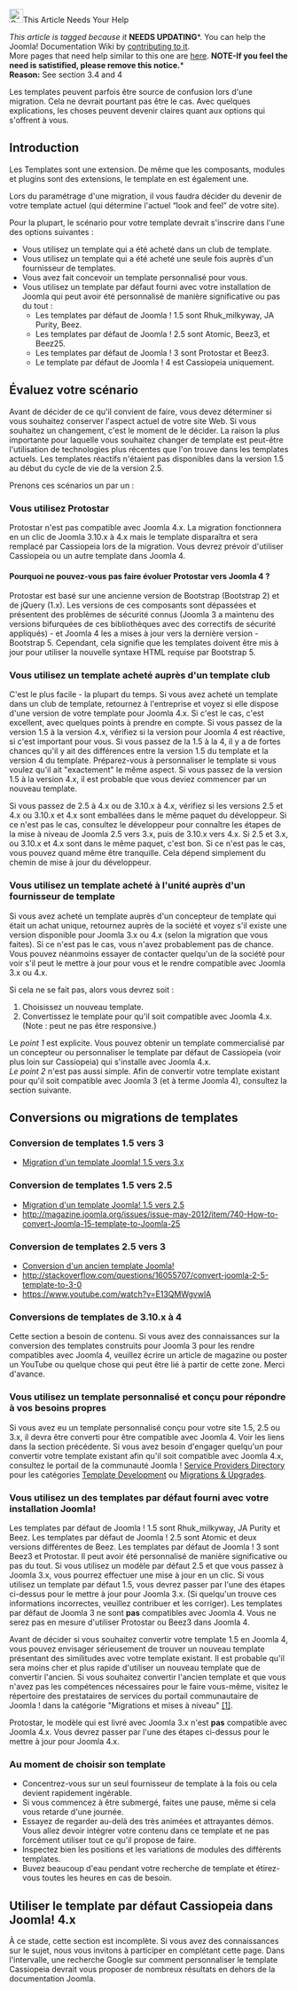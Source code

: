 <!-- Filename: Template_Considerations_During_Migration / Display title: Considérations en matière de template lors d'une migration -->

<img
src="https://docs.joomla.org/images/thumb/4/47/Copyedit.png/25px-Copyedit.png"
decoding="async"
srcset="https://docs.joomla.org/images/thumb/4/47/Copyedit.png/38px-Copyedit.png 1.5x, https://docs.joomla.org/images/thumb/4/47/Copyedit.png/50px-Copyedit.png 2x"
data-file-width="200" data-file-height="200" width="25" height="25"
alt="Copyedit.png" />This Article Needs Your Help

*This article is tagged because it* **NEEDS UPDATING***. You can help
the Joomla! Documentation Wiki by <a
href="https://docs.joomla.org//docs.joomla.org/index.php?title=Template_Considerations_During_Migration/fr&amp;action=edit"
class="external text" target="_blank"
rel="noreferrer noopener">contributing to it</a>.  
<span class="small">More pages that need help similar to this one are
[here](https://docs.joomla.org/Category:Needs_updating "Category:Needs updating").</span>
<span class="small">**NOTE-If you feel the need is satistified, please
remove this notice.**</span>*  
**Reason:** See section 3.4 and 4

Les templates peuvent parfois être source de confusion lors d'une
migration. Cela ne devrait pourtant pas être le cas. Avec quelques
explications, les choses peuvent devenir claires quant aux options qui
s'offrent à vous.

## Introduction

Les Templates sont une extension. De même que les composants, modules et
plugins sont des extensions, le template en est également une.

Lors du paramétrage d'une migration, il vous faudra décider du devenir
de votre template actuel (qui détermine l'actuel “look and feel” de
votre site).

Pour la plupart, le scénario pour votre template devrait s'inscrire dans
l'une des options suivantes :

- Vous utilisez un template qui a été acheté dans un club de template.
- Vous utilisez un template qui a été acheté une seule fois auprès d'un
  fournisseur de templates.
- Vous avez fait concevoir un template personnalisé pour vous.
- Vous utilisez un template par défaut fourni avec votre installation de
  Joomla qui peut avoir été personnalisé de manière significative ou pas
  du tout :
  - Les templates par défaut de Joomla ! 1.5 sont Rhuk_milkyway, JA
    Purity, Beez.
  - Les templates par défaut de Joomla ! 2.5 sont Atomic, Beez3, et
    Beez25.
  - Les templates par défaut de Joomla ! 3 sont Protostar et Beez3.
  - Le template par défaut de Joomla ! 4 est Cassiopeia uniquement.

## Évaluez votre scénario

Avant de décider de ce qu'il convient de faire, vous devez déterminer si
vous souhaitez conserver l'aspect actuel de votre site Web. Si vous
souhaitez un changement, c'est le moment de le décider. La raison la
plus importante pour laquelle vous souhaitez changer de template est
peut-être l'utilisation de technologies plus récentes que l'on trouve
dans les templates actuels. Les templates réactifs n'étaient pas
disponibles dans la version 1.5 au début du cycle de vie de la version
2.5.

Prenons ces scénarios un par un :

### Vous utilisez Protostar

Protostar n'est pas compatible avec Joomla 4.x. La migration
fonctionnera en un clic de Joomla 3.10.x à 4.x mais le template
disparaîtra et sera remplacé par Cassiopeia lors de la migration. Vous
devrez prévoir d'utiliser Cassiopeia ou un autre template dans Joomla 4.

#### Pourquoi ne pouvez-vous pas faire évoluer Protostar vers Joomla 4 ?

Protostar est basé sur une ancienne version de Bootstrap (Bootstrap 2)
et de jQuery (1.x). Les versions de ces composants sont dépassées et
présentent des problèmes de sécurité connus (Joomla 3 a maintenu des
versions bifurquées de ces bibliothèques avec des correctifs de sécurité
appliqués) - et Joomla 4 les a mises à jour vers la dernière version -
Bootstrap 5. Cependant, cela signifie que les templates doivent être mis
à jour pour utiliser la nouvelle syntaxe HTML requise par Bootstrap 5.

### Vous utilisez un template acheté auprès d'un template club

C'est le plus facile - la plupart du temps. Si vous avez acheté un
template dans un club de template, retournez à l'entreprise et voyez si
elle dispose d'une version de votre template pour Joomla 4.x. Si c'est
le cas, c'est excellent, avec quelques points à prendre en compte. Si
vous passez de la version 1.5 à la version 4.x, vérifiez si la version
pour Joomla 4 est réactive, si c'est important pour vous. Si vous passez
de la 1.5 à la 4, il y a de fortes chances qu'il y ait des différences
entre la version 1.5 du template et la version 4 du template.
Préparez-vous à personnaliser le template si vous voulez qu'il ait
"exactement" le même aspect. Si vous passez de la version 1.5 à la
version 4.x, il est probable que vous deviez commencer par un nouveau
template.

Si vous passez de 2.5 à 4.x ou de 3.10.x à 4.x, vérifiez si les versions
2.5 et 4.x ou 3.10.x et 4.x sont emballées dans le même paquet du
développeur. Si ce n'est pas le cas, consultez le développeur pour
connaître les étapes de la mise à niveau de Joomla 2.5 vers 3.x, puis de
3.10.x vers 4.x. Si 2.5 et 3.x, ou 3.10.x et 4.x sont dans le même
paquet, c'est bon. Si ce n'est pas le cas, vous pouvez quand même être
tranquille. Cela dépend simplement du chemin de mise à jour du
développeur.

### Vous utilisez un template acheté à l'unité auprès d'un fournisseur de template

Si vous avez acheté un template auprès d'un concepteur de template qui
était un achat unique, retournez auprès de la société et voyez s'il
existe une version disponible pour Joomla 3.x ou 4.x (selon la migration
que vous faites). Si ce n'est pas le cas, vous n'avez probablement pas
de chance. Vous pouvez néanmoins essayer de contacter quelqu'un de la
société pour voir s'il peut le mettre à jour pour vous et le rendre
compatible avec Joomla 3.x ou 4.x.

Si cela ne se fait pas, alors vous devrez soit :

1.  Choisissez un nouveau template.
2.  Convertissez le template pour qu'il soit compatible avec Joomla 4.x.
    (Note : peut ne pas être responsive.)

Le *point 1* est explicite. Vous pouvez obtenir un template
commercialisé par un concepteur ou personnaliser le template par défaut
de Cassiopeia (voir plus loin sur Cassiopeia) qui s'installe avec Joomla
4.x.  
*Le point 2* n'est pas aussi simple. Afin de convertir votre template
existant pour qu'il soit compatible avec Joomla 3 (et à terme Joomla 4),
consultez la section suivante.

## Conversions ou migrations de templates

### Conversion de templates 1.5 vers 3

- [Migration d'un template Joomla! 1.5 vers
  3.x](https://docs.joomla.org/Migrating_a_Template_from_Joomla_1.5_to_3.x "Special:MyLanguage/Migrating a Template from Joomla 1.5 to 3.x")

### Conversion de templates 1.5 vers 2.5

- [Migration d'un template Joomla! 1.5 vers
  2.5](https://docs.joomla.org/Upgrading_a_Joomla_1.5_template_to_Joomla_2.5 "Special:MyLanguage/Upgrading a Joomla 1.5 template to Joomla 2.5")
- <a
  href="http://magazine.joomla.org/issues/issue-may-2012/item/740-How-to-convert-Joomla-15-template-to-Joomla-25"
  class="external free" target="_blank"
  rel="noreferrer noopener">http://magazine.joomla.org/issues/issue-may-2012/item/740-How-to-convert-Joomla-15-template-to-Joomla-25</a>

### Conversion de templates 2.5 vers 3

- [Conversion d'un ancien template
  Joomla!](https://docs.joomla.org/J3.x:Converting_A_Previous_Joomla!_Version_Template "Special:MyLanguage/J3.x:Converting A Previous Joomla! Version Template")
- <a
  href="http://stackoverflow.com/questions/16055707/convert-joomla-2-5-template-to-3-0"
  class="external free" target="_blank"
  rel="nofollow noreferrer noopener">http://stackoverflow.com/questions/16055707/convert-joomla-2-5-template-to-3-0</a>
- <a href="https://www.youtube.com/watch?v=E13QMWgvwlA"
  class="external free" target="_blank"
  rel="nofollow noreferrer noopener">https://www.youtube.com/watch?v=E13QMWgvwlA</a>

### Conversions de templates de 3.10.x à 4

Cette section a besoin de contenu. Si vous avez des connaissances sur la
conversion des templates construits pour Joomla 3 pour les rendre
compatibles avec Joomla 4, veuillez écrire un article de magazine ou
poster un YouTube ou quelque chose qui peut être lié à partir de cette
zone. Merci d'avance.

### Vous utilisez un template personnalisé et conçu pour répondre à vos besoins propres

Si vous avez eu un template personnalisé conçu pour votre site 1.5, 2.5
ou 3.x, il devra être converti pour être compatible avec Joomla 4. Voir
les liens dans la section précédente. Si vous avez besoin d'engager
quelqu'un pour convertir votre template existant afin qu'il soit
compatible avec Joomla 4.x, consultez le portail de la communauté
Joomla !
<a href="https://community.joomla.org/service-providers-directory/"
class="external text" target="_blank" rel="noreferrer noopener">Service
Providers Directory</a> pour les catégories <a
href="https://community.joomla.org/service-providers-directory/listings/category/view/124-template-development.html"
class="external text" target="_blank" rel="noreferrer noopener">Template
Development</a> ou <a
href="https://community.joomla.org/service-providers-directory/listings/category/view/119-migrations-upgrades.html"
class="external text" target="_blank"
rel="noreferrer noopener">Migrations &amp; Upgrades</a>.

### Vous utilisez un des templates par défaut fourni avec votre installation Joomla!

Les templates par défaut de Joomla ! 1.5 sont Rhuk_milkyway, JA Purity
et Beez. Les templates par défaut de Joomla ! 2.5 sont Atomic et deux
versions différentes de Beez. Les templates par défaut de Joomla ! 3
sont Beez3 et Protostar. Il peut avoir été personnalisé de manière
significative ou pas du tout. Si vous utilisez un modèle par défaut 2.5
et que vous passez à Joomla 3.x, vous pourrez effectuer une mise à jour
en un clic. Si vous utilisez un template par défaut 1.5, vous devrez
passer par l'une des étapes ci-dessus pour le mettre à jour pour Joomla
3.x. (Si quelqu'un trouve ces informations incorrectes, veuillez
contribuer et les corriger). Les templates par défaut de Joomla 3 ne
sont **pas** compatibles avec Joomla 4. Vous ne serez pas en mesure
d'utiliser Protostar ou Beez3 dans Joomla 4.

Avant de décider si vous souhaitez convertir votre template 1.5 en
Joomla 4, vous pouvez envisager sérieusement de trouver un nouveau
template présentant des similitudes avec votre template existant. Il est
probable qu'il sera moins cher et plus rapide d'utiliser un nouveau
template que de convertir l'ancien. Si vous souhaitez convertir l'ancien
template et que vous n'avez pas les compétences nécessaires pour le
faire vous-même, visitez le répertoire des prestataires de services du
portail communautaire de Joomla ! dans la catégorie "Migrations et mises
à niveau" <a
href="https://community.joomla.org/service-providers-directory/listings/category/view/119-migrations-upgrades.html"
class="external autonumber" target="_blank"
rel="noreferrer noopener">[1]</a>.

Protostar, le modèle qui est livré avec Joomla 3.x n'est **pas**
compatible avec Joomla 4.x. Vous devrez passer par l'une des étapes
ci-dessus pour le mettre à jour pour Joomla 4.x.

### Au moment de choisir son template

- Concentrez-vous sur un seul fournisseur de template à la fois ou cela
  devient rapidement ingérable.
- Si vous commencez à être submergé, faites une pause, même si cela vous
  retarde d'une journée.
- Essayez de regarder au-delà des très animées et attrayantes démos.
  Vous allez devoir intégrer votre contenu dans ce template et ne pas
  forcément utiliser tout ce qu'il propose de faire.
- Inspectez bien les positions et les variations de modules des
  différents templates.
- Buvez beaucoup d'eau pendant votre recherche de template et
  étirez-vous toutes les heures en cas de besoin.

## Utiliser le template par défaut Cassiopeia dans Joomla! 4.x

À ce stade, cette section est incomplète. Si vous avez des connaissances
sur le sujet, nous vous invitons à participer en complétant cette page.
Dans l'intervalle, une recherche Google sur comment personnaliser le
template Cassiopeia devrait vous proposer de nombreux résultats en
dehors de la documentation Joomla.
